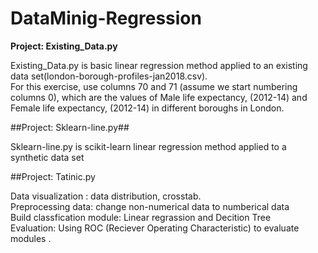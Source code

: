 # DataMinig-Regression

**Project: Existing_Data.py**

Existing_Data.py is basic linear regression method applied to an existing data set(london-borough-profiles-jan2018.csv).        
For this exercise, use columns 70 and 71 (assume we start numbering columns 0), which are the values of Male life expectancy, (2012-14) and Female life expectancy, (2012-14) in different boroughs in London.

##Project: Sklearn-line.py##

Sklearn-line.py is scikit-learn linear regression method applied to a synthetic data set

##Project: Tatinic.py

Data visualization :  data distribution, crosstab.      
Preprocessing data: change non-numerical data to numberical data      
Build classfication module: Linear regrassion and Decition Tree       
Evaluation: Using ROC (Reciever Operating Characteristic) to evaluate modules .
